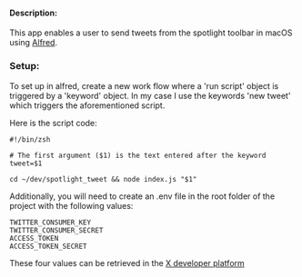 
#### Description:

This app enables a user to send tweets from the spotlight toolbar in macOS using [Alfred](https://www.alfredapp.com).

### Setup:

To set up in alfred, create a new work flow where a 'run script' object is triggered by a 'keyword' object.
In my case I use the keywords 'new tweet' which triggers the aforementioned script. 

Here is the script code:

```
#!/bin/zsh

# The first argument ($1) is the text entered after the keyword
tweet=$1

cd ~/dev/spotlight_tweet && node index.js "$1"
```

Additionally, you will need to create an .env file in the root folder of the project with the following values:


```
TWITTER_CONSUMER_KEY
TWITTER_CONSUMER_SECRET
ACCESS_TOKEN
ACCESS_TOKEN_SECRET
```

These four values can be retrieved in the [X developer platform](https://developer.twitter.com)
